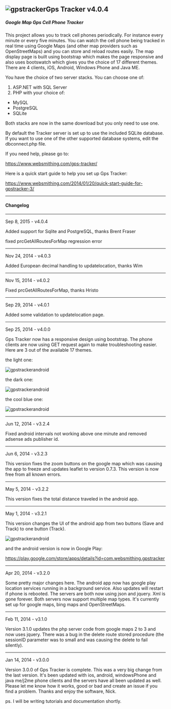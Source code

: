 ![gpstracker](https://raw.githubusercontent.com/nickfox/GpsTracker/master/gpstracker_small.png)Gps Tracker v4.0.4
-------------

##### Google Map Gps Cell Phone Tracker

This project allows you to track cell phones periodically. For instance every minute or every five minutes. You can watch the cell phone being tracked in real time using Google Maps (and other map providers such as OpenStreetMaps) and you can store and reload routes easily. The map display page is built using bootstrap which makes the page responsive and also uses bootswatch which gives you the choice of 17 different themes. There are 4 clients, iOS, Android, Windows Phone and Java ME. 

You have the choice of two server stacks.  You can choose one of:

1.  ASP.NET with SQL Server
2.  PHP with your choice of:
  * MySQL
  * PostgreSQL
  * SQLite

Both stacks are now in the same download but you only need to use one.

By default the Tracker server is set up to use the included SQLite database.  If you want to use one of the other supported database systems, edit the dbconnect.php file. 

If you need help, please go to:

https://www.websmithing.com/gps-tracker/

Here is a quick start guide to help you set up Gps Tracker:

https://www.websmithing.com/2014/01/20/quick-start-guide-for-gpstracker-3/

*************

#### Changelog

*************

Sep 8, 2015 - v4.0.4

Added support for Sqlite and PostgreSQL, thanks Brent Fraser

fixed prcGetAllRoutesForMap regression error 

*************

Nov 24, 2014 - v4.0.3

Added European decimal handling to updatelocation, thanks Wim

*************

Nov 15, 2014 - v4.0.2

Fixed prcGetAllRoutesForMap, thanks Hristo

*************

Sep 29, 2014 - v4.0.1

Added some validation to updatelocation page.

*************

Sep 25, 2014 - v4.0.0

Gps Tracker now has a responsive design using bootstrap. The phone clients are now using GET request again to make troubleshooting easier. Here are 3 out of the available 17 themes.

the light one:

![gpstrackerandroid](https://www.websmithing.com/images/gpstracker-light.jpg)

the dark one:

![gpstrackerandroid](https://www.websmithing.com/images/gpstracker-dark.jpg)

the cool blue one:

![gpstrackerandroid](https://www.websmithing.com/images/gpstracker-blue.jpg)

*************

Jun 12, 2014 - v3.2.4

Fixed android intervals not working above one minute and removed adsense ads publisher id.

*************

Jun 6, 2014 - v3.2.3

This version fixes the zoom buttons on the google map which was causing the app to freeze and updates leaflet to version 0.7.3. This version is now free from all known errors.

*************

May 5, 2014 - v3.2.2

This version fixes the total distance traveled in the android app.

*************

May 1, 2014 - v3.2.1

This version changes the UI of the android app from two buttons (Save and Track) to one button (Track).

![gpstrackerandroid](https://raw.githubusercontent.com/nickfox/GpsTracker/master/phoneClients/android/gpstracker3.2.1.png)


and the android version is now in Google Play:


https://play.google.com/store/apps/details?id=com.websmithing.gpstracker

*************

Apr 20, 2014 - v3.2.0

Some pretty major changes here. The android app now has google play location services running in a background service. Also updates will restart if phone is rebooted. The servers are both now using json and jquery. Xml is gone forever. Both servers now support multiple map types. It's currently set up for google maps, bing maps and OpenStreetMaps. 


*************

Feb 11, 2014 - v3.1.0

Version 3.1.0 updates the php server code from google maps 2 to 3 and now uses jquery. There was a bug in the delete route stored procedure (the sessionID parameter was to small and was causing the delete to fail silently). 

*************

Jan 14, 2014 - v3.0.0

Version 3.0.0 of Gps Tracker is complete. This was a very big change from the last version. It's been updated with ios, android, windowsPhone and java me/j2me phone clients and the servers have all been updated as well. Please let me know how it works, good or bad and create an issue if you find a problem. Thanks and enjoy the software, Nick.

ps. I will be writing tutorials and documentation shortly.

